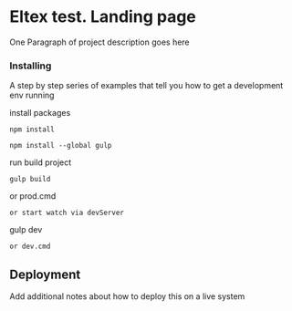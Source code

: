 # Eltex test. Landing page

One Paragraph of project description goes here


### Installing

A step by step series of examples that tell you how to get a development env running

install packages

```
npm install
	
npm install --global gulp
```
run build project
```
gulp build
```
or prod.cmd
```
or start watch via devServer

```
gulp dev
```
or dev.cmd
```

## Deployment

Add additional notes about how to deploy this on a live system
